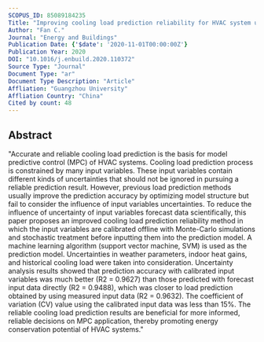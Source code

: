 ```yaml
---
SCOPUS_ID: 85089184235
Title: "Improving cooling load prediction reliability for HVAC system using Monte-Carlo simulation to deal with uncertainties in input variables"
Author: "Fan C."
Journal: "Energy and Buildings"
Publication Date: {'$date': '2020-11-01T00:00:00Z'}
Publication Year: 2020
DOI: "10.1016/j.enbuild.2020.110372"
Source Type: "Journal"
Document Type: "ar"
Document Type Description: "Article"
Affliation: "Guangzhou University"
Affliation Country: "China"
Cited by count: 48
---
```


## Abstract
"Accurate and reliable cooling load prediction is the basis for model predictive control (MPC) of HVAC systems. Cooling load prediction process is constrained by many input variables. These input variables contain different kinds of uncertainties that should not be ignored in pursuing a reliable prediction result. However, previous load prediction methods usually improve the prediction accuracy by optimizing model structure but fail to consider the influence of input variables uncertainties. To reduce the influence of uncertainty of input variables forecast data scientifically, this paper proposes an improved cooling load prediction reliability method in which the input variables are calibrated offline with Monte-Carlo simulations and stochastic treatment before inputting them into the prediction model. A machine learning algorithm (support vector machine, SVM) is used as the prediction model. Uncertainties in weather parameters, indoor heat gains, and historical cooling load were taken into consideration. Uncertainty analysis results showed that prediction accuracy with calibrated input variables was much better (R2 = 0.9627) than those predicted with forecast input data directly (R2 = 0.9488), which was closer to load prediction obtained by using measured input data (R2 = 0.9632). The coefficient of variation (CV) value using the calibrated input data was less than 15%. The reliable cooling load prediction results are beneficial for more informed, reliable decisions on MPC application, thereby promoting energy conservation potential of HVAC systems."
